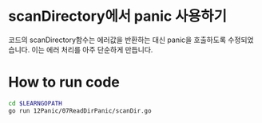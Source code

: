 # scanDirectory에서 panic 사용하기
코드의 scanDirectory함수는 에러값을 반환하는 대신 panic을 호출하도록 수정되었습니다. 이는 에러 처리를 아주 단순하게 만듭니다.

# How to run code
```zsh
cd $LEARNGOPATH
go run 12Panic/07ReadDirPanic/scanDir.go
```